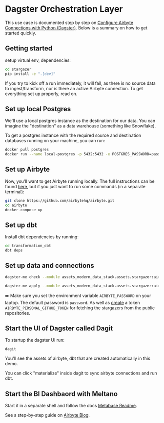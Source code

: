 
# Dagster Orchestration Layer

This use case is documented step by step on [Configure Airbyte Connections with Python (Dagster)](https://airbyte.com/tutorials/configure-airbyte-with-python-dagster). Below is a summary on how to get started quickly.

## Getting started
setup virtual env, dependencies:
```bash
cd stargazer
pip install -e ".[dev]"
```

If you try to kick off a run immediately, it will fail, as there is no source data to ingest/transform, nor is there an active Airbyte connection. To get everything set up properly, read on.

## Set up local Postgres

We'll use a local postgres instance as the destination for our data. You can imagine the "destination" as a data warehouse (something like Snowflake).

To get a postgres instance with the required source and destination databases running on your machine, you can run:

```bash
docker pull postgres
docker run --name local-postgres -p 5432:5432 -e POSTGRES_PASSWORD=password -d postgres
```

## Set up Airbyte

Now, you'll want to get Airbyte running locally. The full instructions can be found [here](https://docs.airbyte.com/deploying-airbyte/local-deployment), but if you just want to run some commands (in a separate terminal):

```bash
git clone https://github.com/airbytehq/airbyte.git
cd airbyte
docker-compose up
```

## Set up dbt

Install dbt dependencies by running:

```bash
cd transformation_dbt
dbt deps 
```

## Set up data and connections

```bash
dagster-me check --module assets_modern_data_stack.assets.stargazer:airbyte_reconciler
```

```bash
dagster-me apply --module assets_modern_data_stack.assets.stargazer:airbyte_reconciler
```
➡️ Make sure you set the environment variable `AIRBYTE_PASSWORD` on your laptop. The default password is `password`. As well as  [create](https://github.com/settings/tokens) a token  `AIRBYTE_PERSONAL_GITHUB_TOKEN` for fetching the stargazers from the public repositories.

## Start the UI of Dagster called Dagit

To startup the dagster UI run:
```bash
dagit
````

You'll see the assets of airbyte, dbt that are created automatically in this demo.

You can click "materialize" inside dagit to sync airbyte connections and run dbt.


## Start the BI Dashbaord with Meltano

Start it in a separate shell and follow the docs [Metabase Readme](../../visualization/metabase/readme.md).


See a step-by-step guide on [Airbyte Blog](https://airbyte.com/tutorials/configure-airbyte-with-python-dagster).




